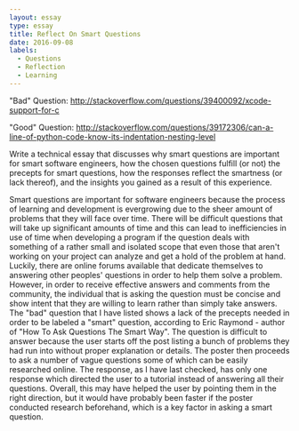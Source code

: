 ```yaml
---
layout: essay
type: essay
title: Reflect On Smart Questions
date: 2016-09-08
labels:
  - Questions
  - Reflection
  - Learning
---
```

"Bad" Question: http://stackoverflow.com/questions/39400092/xcode-support-for-c

"Good" Question: http://stackoverflow.com/questions/39172306/can-a-line-of-python-code-know-its-indentation-nesting-level

Write a technical essay that discusses why smart questions are important for smart software engineers, how the chosen questions fulfill (or not) the precepts for smart questions, how the responses reflect the smartness (or lack thereof), and the insights you gained as a result of this experience.

Smart questions are important for software engineers because the process of learning and development is evergrowing due to the sheer amount of problems that they will face over time. There will be difficult questions that will take up significant amounts of time and this can lead to inefficiencies in use of time when developing a program if the question deals with something of a rather small and isolated scope that even those that aren't working on your project can analyze and get a hold of the problem at hand. Luckily, there are online forums available that dedicate themselves to answering other peoples' questions in order to help them solve a problem. However, in order to receive effective answers and comments from the community, the individual that is asking the question must be concise and show intent that they are willing to learn rather than simply take answers.
The "bad" question that I have listed shows a lack of the precepts needed in order to be labeled a "smart" question, according to Eric Raymond - author of "How To Ask Questions The Smart Way". The question is difficult to answer because the user starts off the post listing a bunch of problems they had run into without proper explanation or details. The poster then proceeds to ask a number of vague questions some of which can be easily researched online. The response, as I have last checked, has only one response which directed the user to a tutorial instead of answering all their questions. Overall, this may have helped the user by pointing them in the right direction, but it would have probably been faster if the poster conducted research beforehand, which is a key factor in asking a smart question. 

